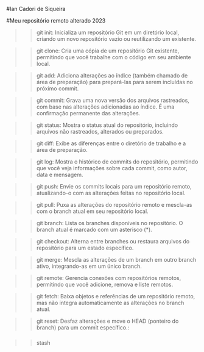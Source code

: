 #Ian Cadori de Siqueira

#Meu repositório remoto alterado 2023 


>>git init: Inicializa um repositório Git em um diretório local, criando um novo repositório vazio ou reutilizando um existente.

>>git clone: Cria uma cópia de um repositório Git existente, permitindo que você trabalhe com o código em seu ambiente local.

>>git add: Adiciona alterações ao índice (também chamado de área de preparação) para prepará-las para serem incluídas no próximo commit.

>>git commit: Grava uma nova versão dos arquivos rastreados, com base nas alterações adicionadas ao índice. É uma confirmação permanente das alterações.

>>git status: Mostra o status atual do repositório, incluindo arquivos não rastreados, alterados ou preparados.

>>git diff: Exibe as diferenças entre o diretório de trabalho e a área de preparação.

>>git log: Mostra o histórico de commits do repositório, permitindo que você veja informações sobre cada commit, como autor, data e mensagem.

>>git push: Envie os commits locais para um repositório remoto, atualizando-o com as alterações feitas no repositório local.

>>git pull: Puxa as alterações do repositório remoto e mescla-as com o branch atual em seu repositório local.

>>git branch: Lista os branches disponíveis no repositório. O branch atual é marcado com um asterisco (*).

>>git checkout: Alterna entre branches ou restaura arquivos do repositório para um estado específico.

>>git merge: Mescla as alterações de um branch em outro branch ativo, integrando-as em um único branch.

>>git remote: Gerencia conexões com repositórios remotos, permitindo que você adicione, remova e liste remotos.

>>git fetch: Baixa objetos e referências de um repositório remoto, mas não integra automaticamente as alterações no branch atual.

>>git reset: Desfaz alterações e move o HEAD (ponteiro do branch) para um commit específico.:

###
>>stash